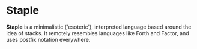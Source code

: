 Staple
============================================================================

**Staple** is a minimalistic ('esoteric'), interpreted language based around
the idea of stacks. It remotely resembles languages like Forth and Factor,
and uses postfix notation everywhere.


